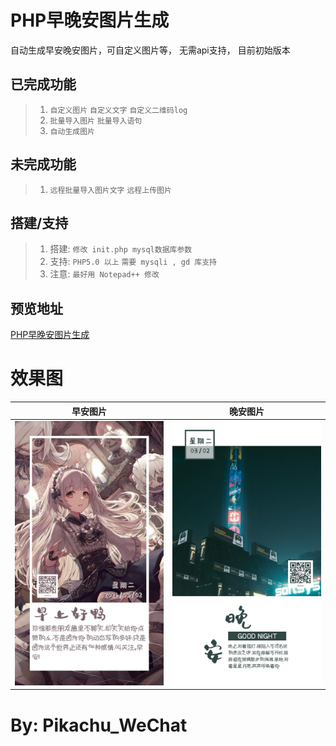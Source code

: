 PHP早晚安图片生成
==============
自动生成早安晚安图片，可自定义图片等，
无需api支持， 目前初始版本


已完成功能
---
>1. `自定义图片` `自定义文字` `自定义二维码log`
>2. `批量导入图片` `批量导入语句`
>2. `自动生成图片`

未完成功能
---
>1. `远程批量导入图片文字` `远程上传图片`

搭建/支持
---
>1. 搭建: `修改 init.php mysql数据库参数`
>2. 支持: `PHP5.0 以上` `需要 mysqli , gd 库支持`
>3. 注意: `最好用 Notepad++ 修改`

预览地址
---
[PHP早晚安图片生成](http://pikachu.org.cn/to_image/)

效果图
===
|早安图片|晚安图片|
|:---:|:---:|
| ![](logs/moring.jpg) | ![](logs/night.jpg) |

By: Pikachu_WeChat
===

